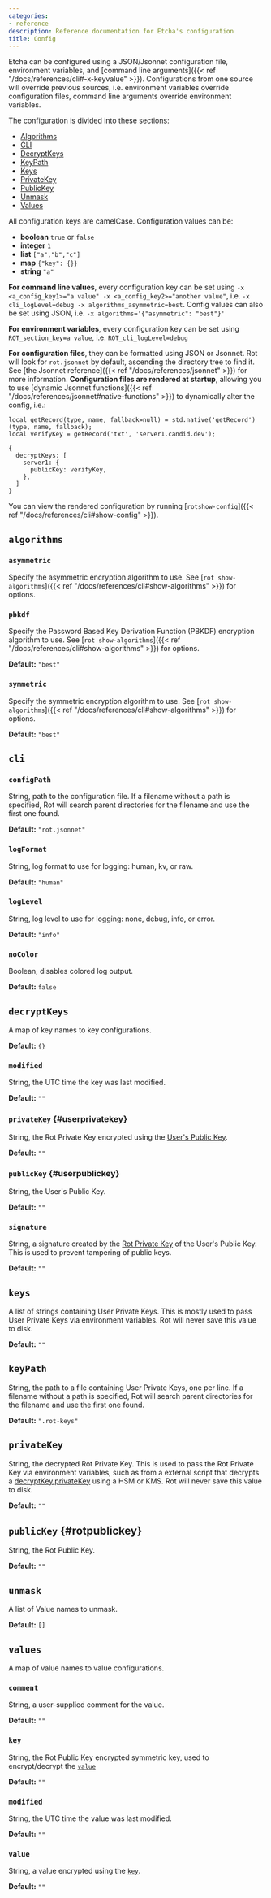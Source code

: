 ```yaml
---
categories:
- reference
description: Reference documentation for Etcha's configuration
title: Config
---
```


Etcha can be configured using a JSON/Jsonnet configuration file, environment variables, and [command line arguments]({{< ref "/docs/references/cli#-x-keyvalue" >}}).  Configurations from one source will override previous sources, i.e. environment variables override configuration files, command line arguments override environment variables.

The configuration is divided into these sections:

- <a href="#algorithms">Algorithms</a>
- <a href="#cli">CLI</a>
- <a href="#decryptkeys">DecryptKeys</a>
- <a href="#keypath">KeyPath</a>
- <a href="#keys">Keys</a>
- <a href="#privatekey">PrivateKey</a>
- <a href="#publickey">PublicKey</a>
- <a href="#unmask">Unmask</a>
- <a href="#values">Values</a>

All configuration keys are camelCase.  Configuration values can be:

- **boolean** `true` or `false`
- **integer** `1`
- **list** `["a","b","c"]`
- **map** `{"key": {}}`
- **string** `"a"`

**For command line values**, every configuration key can be set using `-x <a_config_key1>="a value" -x <a_config_key2>="another value"`, i.e. `-x cli_logLevel=debug -x algorithms_asymmetric=best`.  Config values can also be set using JSON, i.e. `-x algorithms='{"asymmetric": "best"}'`

**For environment variables**, every configuration key can be set using `ROT_section_key=a value`, i.e. `ROT_cli_logLevel=debug`

**For configuration files**, they can be formatted using JSON or Jsonnet.  Rot will look for `rot.jsonnet` by default, ascending the directory tree to find it.  See [the Jsonnet reference]({{< ref "/docs/references/jsonnet" >}}) for more information.  **Configuration files are rendered at startup**, allowing you to use [dynamic Jsonnet functions]({{< ref "/docs/references/jsonnet#native-functions" >}}) to dynamically alter the config, i.e.:

```
local getRecord(type, name, fallback=null) = std.native('getRecord')(type, name, fallback);
local verifyKey = getRecord('txt', 'server1.candid.dev');

{
  decryptKeys: [
    server1: {
      publicKey: verifyKey,
    },
  ]
}
```

You can view the rendered configuration by running [`rotshow-config`]({{< ref "/docs/references/cli#show-config" >}}).

## `algorithms`

### `asymmetric`

Specify the asymmetric encryption algorithm to use.  See [`rot show-algorithms`]({{< ref "/docs/references/cli#show-algorithms" >}}) for options.

### `pbkdf`

Specify the Password Based Key Derivation Function (PBKDF) encryption algorithm to use.  See [`rot show-algorithms`]({{< ref "/docs/references/cli#show-algorithms" >}}) for options.

**Default:** `"best"`

### `symmetric`

Specify the symmetric encryption algorithm to use.  See [`rot show-algorithms`]({{< ref "/docs/references/cli#show-algorithms" >}}) for options.

**Default:** `"best"`

## `cli`

### `configPath`

String, path to the configuration file.  If a filename without a path is specified, Rot will search parent directories for the filename and use the first one found.

**Default:** `"rot.jsonnet"`

### `logFormat`

String, log format to use for logging: human, kv, or raw.

**Default:** `"human"`

### `logLevel`

String, log level to use for logging: none, debug, info, or error.

**Default:** `"info"`

### `noColor`

Boolean, disables colored log output.

**Default:** `false`

## `decryptKeys`

A map of key names to key configurations.

**Default:** `{}`

### `modified`

String, the UTC time the key was last modified.

**Default:** `""`

### `privateKey` {#userprivatekey}

String, the Rot Private Key encrypted using the [User's Public Key](#userpublickey).

**Default:** `""`

### `publicKey` {#userpublickey}

String, the User's Public Key.

**Default:** `""`

### `signature`

String, a signature created by the [Rot Private Key](#rotprivatekey) of the User's Public Key.  This is used to prevent tampering of public keys.

**Default:** `""`

## `keys`

A list of strings containing User Private Keys.  This is mostly used to pass User Private Keys via environment variables.  Rot will never save this value to disk.

**Default:** `""`

## `keyPath`

String, the path to a file containing User Private Keys, one per line.  If a filename without a path is specified, Rot will search parent directories for the filename and use the first one found.

**Default:** `".rot-keys"`

## `privateKey`

String, the decrypted Rot Private Key.  This is used to pass the Rot Private Key via environment variables, such as from a external script that decrypts a [decryptKey.privateKey](#userprivatekey) using a HSM or KMS.  Rot will never save this value to disk.

**Default:** `""`

## `publicKey` {#rotpublickey}

String, the Rot Public Key.

**Default:** `""`

## `unmask`

A list of Value names to unmask.

**Default:** `[]`

## `values`

A map of value names to value configurations.

### `comment`

String, a user-supplied comment for the value.

**Default:** `""`

### `key`

String, the Rot Public Key encrypted symmetric key, used to encrypt/decrypt the [`value`](#value)

**Default:** `""`

### `modified`

String, the UTC time the value was last modified.

**Default:** `""`

### `value`

String, a value encrypted using the [`key`](#key).

**Default:** `""`
